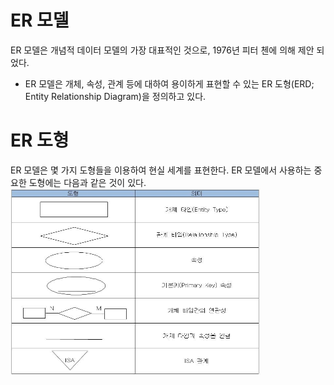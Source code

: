 # ER 모델
ER 모델은 개념적 데이터 모델의 가장 대표적인 것으로, 1976년 피터 첸에 의해 제안 되었다.

- ER 모델은 개체, 속성, 관계 등에 대하여 용이하게 표현할 수 있는 ER 도형(ERD; Entity Relationship Diagram)을 정의하고 있다.

# ER 도형
ER 모델은 몇 가지 도형들을 이용하여 현실 세계를 표현한다. ER 모델에서 사용하는 중요한 도형에는 다음과 같은 것이 있다.
<img src="img/ER.jfif" width="400px" height="300px"></img><br/>
